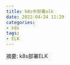 ```yaml
---
title: k8s中部署elk
date: 2022-04-24 11:29
categories:
- k8s
tags:
- ELK
---
```

  
  
摘要: k8s部署ELK
<!-- more -->

